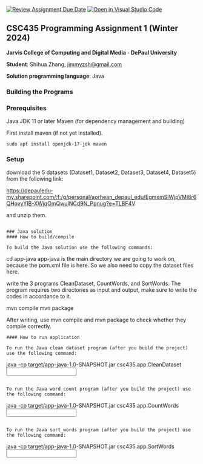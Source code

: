 [![Review Assignment Due Date](https://classroom.github.com/assets/deadline-readme-button-24ddc0f5d75046c5622901739e7c5dd533143b0c8e959d652212380cedb1ea36.svg)](https://classroom.github.com/a/T9GFMA2S)
[![Open in Visual Studio Code](https://classroom.github.com/assets/open-in-vscode-718a45dd9cf7e7f842a935f5ebbe5719a5e09af4491e668f4dbf3b35d5cca122.svg)](https://classroom.github.com/online_ide?assignment_repo_id=13606398&assignment_repo_type=AssignmentRepo)
## CSC435 Programming Assignment 1 (Winter 2024)
**Jarvis College of Computing and Digital Media - DePaul University**

**Student**: Shihua Zhang, jimmyzsh@gmail.com

**Solution programming language**: Java

### Building the Programs
### Prerequisites

Java JDK 11 or later
Maven (for dependency management and building)


First install maven (if not yet installed).
```
sudo apt install openjdk-17-jdk maven

```

### Setup

download the 5 datasets (Dataset1, Dataset2, Dataset3, Dataset4, Dataset5)  from the following link:

https://depauledu-my.sharepoint.com/:f:/g/personal/aorhean_depaul_edu/EgmxmSiWjpVMi8r6QHovyYIB-XWjqOmQwuINCd9N_Ppnug?e=TLBF4V

and unzip them.


```

### Java solution
#### How to build/compile

To build the Java solution use the following commands:
```
cd app-java
app-java is the main directory we are going to work on, because the pom.xml file is here. So we also need to copy the dataset files here.

write the 3 programs CleanDataset, CountWords, and SortWords. 
The program requires two directories as input and output, make sure to write the codes in accordance to it.

mvn compile
mvn package

After writing, use mvn compile and mvn package to check whether they compile correctly.
```
#### How to run application

To run the Java clean dataset program (after you build the project) use the following command:
```
java -cp target/app-java-1.0-SNAPSHOT.jar csc435.app.CleanDataset <input directory> <output directory>
```

To run the Java word count program (after you build the project) use the following command:
```
java -cp target/app-java-1.0-SNAPSHOT.jar csc435.app.CountWords <input directory> <output directory>
```

To run the Java sort_words program (after you build the project) use the following command:
```
java -cp target/app-java-1.0-SNAPSHOT.jar csc435.app.SortWords <input directory> <output directory>
```
